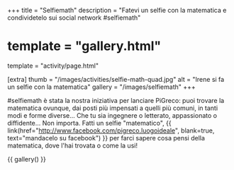 +++
title = "Selfiemath"
description = "Fatevi un selfie con la matematica e condividetelo sui social network #selfiemath"

# template = "gallery.html"
template = "activity/page.html"

[extra]
thumb = "/images/activities/selfie-math-quad.jpg"
alt = "Irene si fa un selfie con la matematica"
gallery = "/images/selfiemath"
+++

#selfiemath è stata la nostra iniziativa per lanciare PiGreco: puoi trovare la
matematica ovunque, dai posti più impensati a quelli più comuni, in tanti modi
e forme diverse... Che tu sia ingegnere o letterato, appassionato o diffidente...
Non importa. Fatti un selfie "matematico",
{{ link(href="http://www.facebook.com/pigreco.luogoideale", blank=true, text="mandacelo su facebook") }}
per farci sapere cosa pensi della matematica, dove l'hai trovata o come la usi!

{{ gallery() }}
